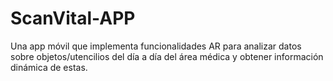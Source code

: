 # ScanVital-APP
Una app móvil que implementa funcionalidades AR para analizar datos sobre objetos/utencilios del día a día del área médica y obtener información dinámica de estas.
